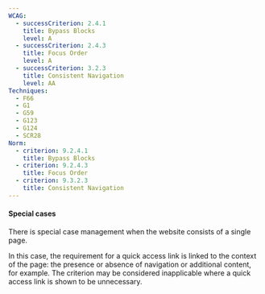 ```yaml
---
WCAG:
  - successCriterion: 2.4.1
    title: Bypass Blocks
    level: A
  - successCriterion: 2.4.3
    title: Focus Order
    level: A
  - successCriterion: 3.2.3
    title: Consistent Navigation
    level: AA
Techniques:
  - F66
  - G1
  - G59
  - G123
  - G124
  - SCR28
Norm:
  - criterion: 9.2.4.1
    title: Bypass Blocks
  - criterion: 9.2.4.3
    title: Focus Order
  - criterion: 9.3.2.3
    title: Consistent Navigation
---
```


#### Special cases

There is special case management when the website consists of a single page.

In this case, the requirement for a quick access link is linked to the context of the page: the presence or absence of navigation or additional content, for example. The criterion may be considered inapplicable where a quick access link is shown to be unnecessary.
